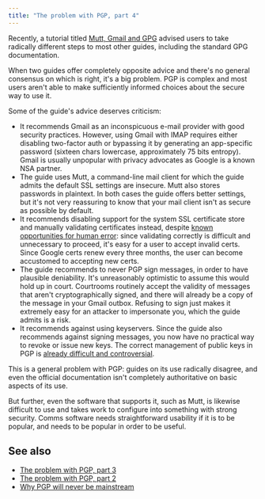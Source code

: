 ```yaml
---
title: "The problem with PGP, part 4"
---
```


Recently, a tutorial titled [Mutt, Gmail and
GPG](https://gist.github.com/bnagy/8914f712f689cc01c267) advised users to take
radically different steps to most other guides, including the standard GPG
documentation.

When two guides offer completely opposite advice and there's no general
consensus on which is right, it's a big problem. PGP is complex and most users
aren't able to make sufficiently informed choices about the secure way to use
it.

Some of the guide's advice deserves criticism:

* It recommends Gmail as an inconspicuous e-mail provider with good security
practices. However, using Gmail with IMAP requires either disabling two-factor
auth or bypassing it by generating an app-specific password (sixteen chars
lowercase, approximately 75 bits entropy). Gmail is usually unpopular with
privacy advocates as Google is a known NSA partner.
* The guide uses Mutt, a command-line mail client for which the guide admits the
default SSL settings are insecure. Mutt also stores passwords in plaintext. In
both cases the guide offers better settings, but it's not very reassuring to
know that your mail client isn't as secure as possible by default.
* It recommends disabling support for the system SSL certificate store and
manually validating certificates instead, despite [known opportunities for human
error](https://orbitalflower.github.io/20150219-why-pgp-will-never-be-mainstream.html):
since validating correctly is difficult and unnecessary to proceed, it's easy
for a user to accept invalid certs. Since Google certs renew every three months,
the user can become accustomed to accepting new certs.
* The guide recommends to never PGP sign messages, in order to have plausible
deniability. It's unreasonably optimistic to assume this would hold up in court.
Courtrooms routinely accept the validity of messages that aren't
cryptographically signed, and there will already be a copy of the message in
your Gmail outbox. Refusing to sign just makes it extremely easy for an attacker
to impersonate you, which the guide admits is a risk.
* It recommends against using keyservers. Since the guide also recommends
against signing messages, you now have no practical way to revoke or issue new
keys. The correct management of public keys in PGP is [already difficult and
controversial](https://orbitalflower.github.io/20150509-the-problem-with-pgp-part-2.html).

This is a general problem with PGP: guides on its use radically disagree, and
even the official documentation isn't completely authoritative on basic aspects
of its use.

But further, even the software that supports it, such as Mutt, is likewise
difficult to use and takes work to configure into something with strong
security. Comms software needs straightforward usability if it is to be popular,
and needs to be popular in order to be useful.

## See also

* [The problem with PGP, part 3](https://orbitalflower.github.io/20150516-the-problem-with-pgp-part-3.html)
* [The problem with PGP, part 2](https://orbitalflower.github.io/20150509-the-problem-with-pgp-part-2.html)
* [Why PGP will never be mainstream](https://orbitalflower.github.io/20150219-why-pgp-will-never-be-mainstream.html)
